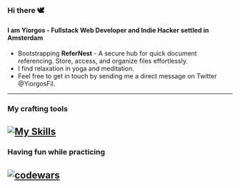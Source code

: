 ### Hi there 🕊️

#### I am Yiorgos - Fullstack Web Developer and Indie Hacker settled in Amsterdam

- Bootstrapping __ReferNest__ - A secure hub for quick document referencing. Store, access, and organize files effortlessly.
- I find relaxation in yoga and meditation.
- Feel free to get in touch by sending me a direct message on Twitter @YiorgosFil.

---
### My crafting tools
[![My Skills](https://skillicons.dev/icons?i=js,nodejs,php,mysql,bash,linux,git,md,neovim,helix)](https://skillicons.dev)
---
### Having fun while practicing
<a href="#"><img src="https://www.codewars.com/users/yogiyiorgos/badges/large" alt="codewars" border="0"></a>
---
